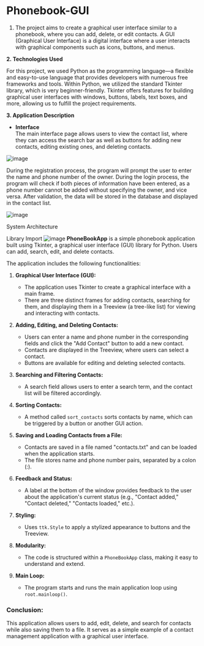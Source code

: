 # Phonebook-GUI
1. The project aims to create a graphical user interface similar to a phonebook, where you can add, delete, or edit contacts. A GUI (Graphical User Interface) is a digital interface where a user interacts with graphical components such as icons, buttons, and menus.


**2. Technologies Used**  

For this project, we used Python as the programming language—a flexible and easy-to-use language that provides developers with numerous free frameworks and tools. Within Python, we utilized the standard Tkinter library, which is very beginner-friendly. Tkinter offers features for building graphical user interfaces with windows, buttons, labels, text boxes, and more, allowing us to fulfill the project requirements.  

**3. Application Description**  

- **Interface**  
The main interface page allows users to view the contact list, where they can access the search bar as well as buttons for adding new contacts, editing existing ones, and deleting contacts.

![image](https://github.com/user-attachments/assets/ed99cd1c-7478-480b-8fe3-e7b2ec0c2b92)

During the registration process, the program will prompt the user to enter the name and phone number of the owner. During the login process, the program will check if both pieces of information have been entered, as a phone number cannot be added without specifying the owner, and vice versa. After validation, the data will be stored in the database and displayed in the contact list.

![image](https://github.com/user-attachments/assets/de783b84-052f-46a6-9106-71392d315b6e)

System Architecture

Library Import 
![image](https://github.com/user-attachments/assets/22c198d0-c279-4632-b31d-b3f1efdb2bef)
  **PhoneBookApp** is a simple phonebook application built using Tkinter, a graphical user interface (GUI) library for Python. Users can add, search, edit, and delete contacts.  

The application includes the following functionalities:  

1. **Graphical User Interface (GUI):**  
   - The application uses Tkinter to create a graphical interface with a main frame.  
   - There are three distinct frames for adding contacts, searching for them, and displaying them in a Treeview (a tree-like list) for viewing and interacting with contacts.  

2. **Adding, Editing, and Deleting Contacts:**  
   - Users can enter a name and phone number in the corresponding fields and click the "Add Contact" button to add a new contact.  
   - Contacts are displayed in the Treeview, where users can select a contact.  
   - Buttons are available for editing and deleting selected contacts.  

3. **Searching and Filtering Contacts:**  
   - A search field allows users to enter a search term, and the contact list will be filtered accordingly.  

4. **Sorting Contacts:**  
   - A method called `sort_contacts` sorts contacts by name, which can be triggered by a button or another GUI action.  

5. **Saving and Loading Contacts from a File:**  
   - Contacts are saved in a file named "contacts.txt" and can be loaded when the application starts.  
   - The file stores name and phone number pairs, separated by a colon (:).  

6. **Feedback and Status:**  
   - A label at the bottom of the window provides feedback to the user about the application's current status (e.g., "Contact added," "Contact deleted," "Contacts loaded," etc.).  

7. **Styling:**  
   - Uses `ttk.Style` to apply a stylized appearance to buttons and the Treeview.  

8. **Modularity:**  
   - The code is structured within a `PhoneBookApp` class, making it easy to understand and extend.  

9. **Main Loop:**  
   - The program starts and runs the main application loop using `root.mainloop()`.  

### **Conclusion:**  
This application allows users to add, edit, delete, and search for contacts while also saving them to a file. It serves as a simple example of a contact management application with a graphical user interface.



